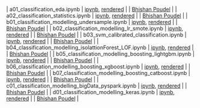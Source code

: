 | a01_classification_eda.ipynb  | [ipynb](https://github.com/bhishanpdl/Project_Fraud_Detection/blob/master/notebooks/a01_classification_eda.ipynb), [rendered](https://nbviewer.jupyter.org/github/bhishanpdl/Project_Fraud_Detection/blob/master/notebooks/a01_classification_eda.ipynb)  |   | [Bhishan Poudel](https://bhishanpdl.github.io/)  |
| a02_classification_statistics.ipynb  | [ipynb](https://github.com/bhishanpdl/Project_Fraud_Detection/blob/master/notebooks/a02_classification_statistics.ipynb), [rendered](https://nbviewer.jupyter.org/github/bhishanpdl/Project_Fraud_Detection/blob/master/notebooks/a02_classification_statistics.ipynb)  |   | [Bhishan Poudel](https://bhishanpdl.github.io/)  |
| b01_classification_modelling_undersample.ipynb  | [ipynb](https://github.com/bhishanpdl/Project_Fraud_Detection/blob/master/notebooks/b01_classification_modelling_undersample.ipynb), [rendered](https://nbviewer.jupyter.org/github/bhishanpdl/Project_Fraud_Detection/blob/master/notebooks/b01_classification_modelling_undersample.ipynb)  |   | [Bhishan Poudel](https://bhishanpdl.github.io/)  |
| b02_classification_modelling_lr_smote.ipynb  | [ipynb](https://github.com/bhishanpdl/Project_Fraud_Detection/blob/master/notebooks/b02_classification_modelling_lr_smote.ipynb), [rendered](https://nbviewer.jupyter.org/github/bhishanpdl/Project_Fraud_Detection/blob/master/notebooks/b02_classification_modelling_lr_smote.ipynb)  |   | [Bhishan Poudel](https://bhishanpdl.github.io/)  |
| b03_svm_calibrated_classification.ipynb  | [ipynb](https://github.com/bhishanpdl/Project_Fraud_Detection/blob/master/notebooks/b03_svm_calibrated_classification.ipynb), [rendered](https://nbviewer.jupyter.org/github/bhishanpdl/Project_Fraud_Detection/blob/master/notebooks/b03_svm_calibrated_classification.ipynb)  |   | [Bhishan Poudel](https://bhishanpdl.github.io/)  |
| b04_classification_modelling_isolattionForest_LOF.ipynb  | [ipynb](https://github.com/bhishanpdl/Project_Fraud_Detection/blob/master/notebooks/b04_classification_modelling_isolattionForest_LOF.ipynb), [rendered](https://nbviewer.jupyter.org/github/bhishanpdl/Project_Fraud_Detection/blob/master/notebooks/b04_classification_modelling_isolattionForest_LOF.ipynb)  |   | [Bhishan Poudel](https://bhishanpdl.github.io/)  |
| b05_classification_modelling_boosting_lightgbm.ipynb  | [ipynb](https://github.com/bhishanpdl/Project_Fraud_Detection/blob/master/notebooks/b05_classification_modelling_boosting_lightgbm.ipynb), [rendered](https://nbviewer.jupyter.org/github/bhishanpdl/Project_Fraud_Detection/blob/master/notebooks/b05_classification_modelling_boosting_lightgbm.ipynb)  |   | [Bhishan Poudel](https://bhishanpdl.github.io/)  |
| b06_classification_modelling_boosting_xgboost.ipynb  | [ipynb](https://github.com/bhishanpdl/Project_Fraud_Detection/blob/master/notebooks/b06_classification_modelling_boosting_xgboost.ipynb), [rendered](https://nbviewer.jupyter.org/github/bhishanpdl/Project_Fraud_Detection/blob/master/notebooks/b06_classification_modelling_boosting_xgboost.ipynb)  |   | [Bhishan Poudel](https://bhishanpdl.github.io/)  |
| b07_classification_modelling_boosting_catboost.ipynb  | [ipynb](https://github.com/bhishanpdl/Project_Fraud_Detection/blob/master/notebooks/b07_classification_modelling_boosting_catboost.ipynb), [rendered](https://nbviewer.jupyter.org/github/bhishanpdl/Project_Fraud_Detection/blob/master/notebooks/b07_classification_modelling_boosting_catboost.ipynb)  |   | [Bhishan Poudel](https://bhishanpdl.github.io/)  |
| c01_classification_modelling_bigData_pyspark.ipynb  | [ipynb](https://github.com/bhishanpdl/Project_Fraud_Detection/blob/master/notebooks/c01_classification_modelling_bigData_pyspark.ipynb), [rendered](https://nbviewer.jupyter.org/github/bhishanpdl/Project_Fraud_Detection/blob/master/notebooks/c01_classification_modelling_bigData_pyspark.ipynb)  |   | [Bhishan Poudel](https://bhishanpdl.github.io/)  |
| d01_classification_modelling_keras.ipynb  | [ipynb](https://github.com/bhishanpdl/Project_Fraud_Detection/blob/master/notebooks/d01_classification_modelling_keras.ipynb), [rendered](https://nbviewer.jupyter.org/github/bhishanpdl/Project_Fraud_Detection/blob/master/notebooks/d01_classification_modelling_keras.ipynb)  |   | [Bhishan Poudel](https://bhishanpdl.github.io/)  |
